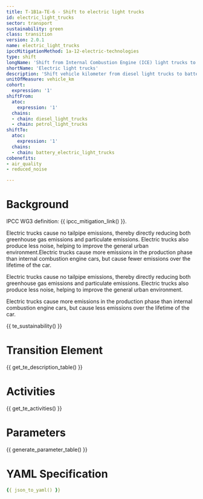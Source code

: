 ```yaml
---
title: T-1B1a-TE-6 - Shift to electric light trucks
id: electric_light_trucks
sector: transport
sustainability: green
class: transition
version: 2.0.1
name: electric_light_trucks
ipccMitigationMethod: 1a-12-electric-technologies
type: shift
longName: 'Shift from Internal Combustion Engine (ICE) light trucks to electric light trucks.'
shortName: 'Electric light trucks'
description: 'Shift vehicle kilometer from diesel light trucks to battery electric light trucks in vehicle kilometer to fulfill the need of logistics'
unitOfMeasure: vehicle_km
cohort:
  expression: '1'
shiftFrom:
  atoc:
    expression: '1'
  chains:
  - chain: diesel_light_trucks
  - chain: petrol_light_trucks
shiftTo:
  atoc:
    expression: '1'
  chains:
  - chain: battery_electric_light_trucks
cobenefits:
- air_quality
- reduced_noise

---
```




# Background

IPCC WG3 definition: {{ ipcc_mitigation_link() }}.

Electric trucks cause no tailpipe emissions, thereby directly reducing both greenhouse gas emissions and particulate emissions. Electric trucks also produce less noise, helping to improve the general urban environment.Electric trucks cause more emissions in the production phase than internal combustion engine cars, but cause fewer emissions over the lifetime of the car.

Electric trucks cause no tailpipe emissions, thereby directly reducing both greenhouse gas emissions and particulate emissions. Electric trucks also produce less noise, helping to improve the general urban environment.

Electric trucks cause more emissions in the production phase than internal combustion engine cars, but cause less emissions over the lifetime of the car.


{{ te_sustainability() }}

# Transition Element

{{ get_te_description_table() }}


# Activities

{{ get_te_activities() }}


# Parameters

{{ generate_parameter_table() }}


# YAML Specification

```yaml
{{ json_to_yaml() }}
```
